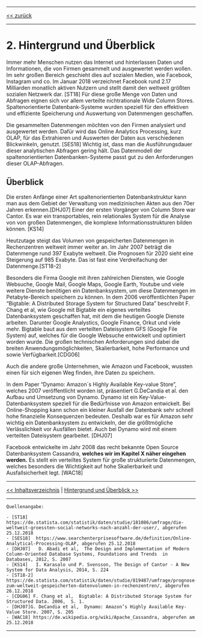 ***

[<< zurück](02_toc.md)

***

# 2. Hintergrund und Überblick

Immer mehr Menschen nutzen das Internet und hinterlassen Daten und Informationen, die von Firmen gesammelt und ausgewertet werden wollen. Im sehr großen Bereich geschieht dies auf sozialen Medien, wie Facebook, Instagram und co. Im Januar 2018 verzeichnet Facebook rund 2.17 Milliarden monatlich aktiven Nutzern und stellt damit den weltweit größten sozialen Netzwerk dar. [ST18] Für diese große Menge von Daten und Abfragen eignen sich vor allem verteilte nichtrationale Wide Column Stores. Spaltenorientierte Datenbank-Systeme wurden speziell für den effektiven und effiziente Speicherung und Auswertung von Datenmengen geschaffen.

Die gesammelten Datenmengen möchten von den Firmen analysiert und ausgewertet werden. Dafür wird das Online Analytics Processing, kurz OLAP, für das Extrahieren und Auswerten der Daten aus verschiedenen Blickwinkeln, genutzt. [SES18] Wichtig ist, dass man die Ausführungsdauer dieser analytischen Abfragen gering hält. Das Datenmodell der spaltenorientierten Datenbanken-Systeme passt gut zu den Anforderungen dieser OLAP-Abfragen.

## Überblick

Die ersten Anfänge einer Art spaltenorientierten Datenbankstruktur kann man aus dem Gebiet der Verwaltung von medizinischen Akten aus den 70er Jahren erkennen.[DHJ07]  Einer der ersten Vorgänger von Column Store war Cantor. Es war ein transportables, rein relationales System für die Analyse von von großen Datenmengen, die komplexe Informationsstrukturen bilden können. [KS14]

Heutzutage steigt das Volumen von gespeicherten Datenmengen in Rechenzentren weltweit immer weiter an. Im Jahr 2007 beträgt die Datenmenge rund 397 Exabyte weltweit. Die Prognosen für 2020 sieht eine Steigerung auf 985 Exabyte. Das ist fast eine Verdreifachung der Datenmenge.[ST18-2]

Besonders die Firma Google mit ihren zahlreichen Diensten, wie Google Websuche, Google Mail, Google Maps, Google Earth, Youtube und viele weitere Dienste benötigen ein Datenbanksystem, um diese Datenmengen im Petabyte-Bereich speichern zu können. In dem 2006 veröffentlichten Paper “Bigtable: A Distributed Storage System for Structured Data” beschreibt F. Chang et al, wie Google mit Bigtable ein eigenes verteiltes Datenbanksystem geschaffen hat, mit dem die heutigen Google Dienste arbeiten. Darunter Google Analystics, Google Finance, Orkut und viele mehr. Bigtable baut aus dem verteilten Dateisystem GFS (Google File System) auf, welches für die Google Websuche entwickelt und optimiert worden wurde. Die großen technischen Anforderungen sind dabei die breiten Anwendungsmöglichkeiten, Skalierbarkeit, hohe Performance und sowie Verfügbarkeit.[CDG06]

Auch die andere große Unternehmen, wie Amazon und Facebook, wussten einen für sich eigenen Weg finden, ihre Daten zu speichern. 

In dem Paper “Dynamo: Amazon´s Highly Available Key-value Store”, welches 2007 veröffentlicht worden ist, präsentiert G.DeCandia et al. den Aufbau und Umsetzung von Dynamo. Dynamo ist ein Key-Value-Datenbanksystem speziell für die Bedürfnisse von Amazon entwickelt. Bei Online-Shopping kann schon ein kleiner Ausfall der Datenbank sehr schnell hohe finanzielle Konsequenzen bedeuten. Deshalb war es für Amazon sehr wichtig ein Datenbanksystem zu entwickeln, der die größtmögliche Verlässlichkeit vor Ausfällen bietet. Auch bei Dynamo wird mit einem verteilten Dateisystem gearbeitet. [DHJ07]

Facebook entwickelte im Jahr 2008 das recht bekannte Open Source Datenbanksystem Cassandra, **welches wir im Kapitel X näher eingehen werden.** Es stellt ein verteiltes System für große strukturierte Datenmengen, welches besonders die Wichtigkeit auf hohe Skalierbarkeit und Ausfallsicherheit legt. [WAC18]

***

[<< Inhaltsverzeichnis](02_toc.md) | [Hintergrund und Überblick >>](05_basics.md)

***

```
Quellenangabe:

- [ST18]  https://de.statista.com/statistik/daten/studie/181086/umfrage/die-weltweit-groessten-social-networks-nach-anzahl-der-user/, abgerufen 25.12.2018
- [SES18]  https://www.searchenterprisesoftware.de/definition/Online-Analytical-Processing-OLAP, abgerufen 25.12.2018
- [DHJ07]   D. Abadi et al,  The Design and Implementation of Modern Column-Oriented Database Systems, Foundations and Trends  in Databases, 2012, S. 2007
- [KS14]   I. Karasalo und P. Svensson, The Design of Cantor - A New System for Data Analysis, 2014, S. 224
- [ST18-2] https://de.statista.com/statistik/daten/studie/819487/umfrage/prognose-zum-weltweit-gespeicherten-datenvolumen-in-rechenzentren/, abgerufen 26.12.2018
- [CDG06] F. Chang et al,  Bigtable: A Distributed Storage System for Structured Data. 2006,  S. 1.
- [DHJ07]G. DeCandia et al,  Dynamo: Amazon’s Highly Available Key-Value Store. 2007, S. 205
- [WAC18] https://de.wikipedia.org/wiki/Apache_Cassandra, abgerufen am 25.12.2018

```

***